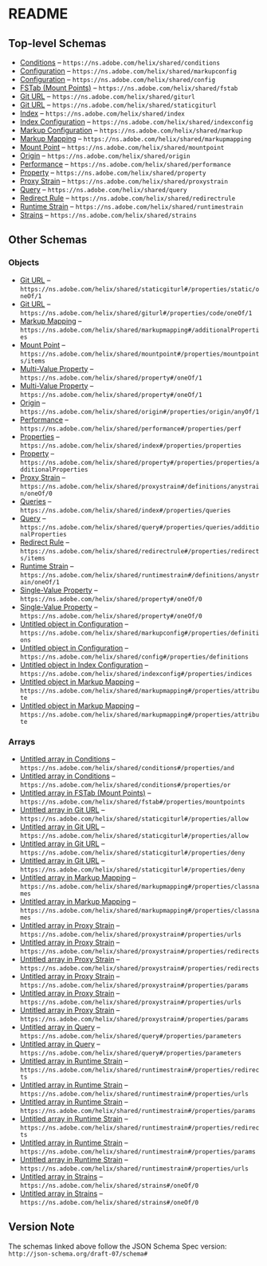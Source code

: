 # README

## Top-level Schemas

-   [Conditions](./conditions.md "A condition expression") – `https://ns.adobe.com/helix/shared/conditions`
-   [Configuration](./markupconfig.md "A Markup Configuration File for Project Helix") – `https://ns.adobe.com/helix/shared/markupconfig`
-   [Configuration](./config.md "A Configuration File for Project Helix") – `https://ns.adobe.com/helix/shared/config`
-   [FSTab (Mount Points)](./fstab.md "Defines a mapping between mount points and source URLs") – `https://ns.adobe.com/helix/shared/fstab`
-   [Git URL](./giturl.md "Representation of the fragments of a Git URL") – `https://ns.adobe.com/helix/shared/giturl`
-   [Git URL](./staticgiturl.md "Representation of the fragments of a Git URL") – `https://ns.adobe.com/helix/shared/staticgiturl`
-   [Index](./index.md) – `https://ns.adobe.com/helix/shared/index`
-   [Index Configuration](./indexconfig.md) – `https://ns.adobe.com/helix/shared/indexconfig`
-   [Markup Configuration](./markup.md "A container for markup mappings") – `https://ns.adobe.com/helix/shared/markup`
-   [Markup Mapping](./markupmapping.md "A markup mapping defines how Helix should generate markup for certain Markdown or DOM patterns") – `https://ns.adobe.com/helix/shared/markupmapping`
-   [Mount Point](./mountpoint.md "Defines the mount point") – `https://ns.adobe.com/helix/shared/mountpoint`
-   [Origin](./origin.md "Representation of a origin host for a proxy strain") – `https://ns.adobe.com/helix/shared/origin`
-   [Performance](./performance.md "Performance testing details") – `https://ns.adobe.com/helix/shared/performance`
-   [Property](./property.md "Each property in the search index is made up of two parts:") – `https://ns.adobe.com/helix/shared/property`
-   [Proxy Strain](./proxystrain.md "A proxy strain is a strain that serves content from another web server, acting as a pure proxy") – `https://ns.adobe.com/helix/shared/proxystrain`
-   [Query](./query.md "A named query that can be run against an index") – `https://ns.adobe.com/helix/shared/query`
-   [Redirect Rule](./redirectrule.md "A strain is a combination of code and content that enables the creation of a digital experience") – `https://ns.adobe.com/helix/shared/redirectrule`
-   [Runtime Strain](./runtimestrain.md "A runtime strain is a combination of code and content that enables the creation of a digital experience") – `https://ns.adobe.com/helix/shared/runtimestrain`
-   [Strains](./strains.md) – `https://ns.adobe.com/helix/shared/strains`

## Other Schemas

### Objects

-   [Git URL](./runtimestrain-properties-static-oneof-git-url.md "Representation of the fragments of a Git URL") – `https://ns.adobe.com/helix/shared/staticgiturl#/properties/static/oneOf/1`
-   [Git URL](./runtimestrain-properties-code-oneof-git-url.md "Representation of the fragments of a Git URL") – `https://ns.adobe.com/helix/shared/giturl#/properties/code/oneOf/1`
-   [Markup Mapping](./markup-markup-mapping.md) – `https://ns.adobe.com/helix/shared/markupmapping#/additionalProperties`
-   [Mount Point](./fstab-properties-mountpoints-mount-point.md "Defines the mount point") – `https://ns.adobe.com/helix/shared/mountpoint#/properties/mountpoints/items`
-   [Multi-Value Property](./property-oneof-multi-value-property.md "The property in an index") – `https://ns.adobe.com/helix/shared/property#/oneOf/1`
-   [Multi-Value Property](./property-oneof-multi-value-property.md "The property in an index") – `https://ns.adobe.com/helix/shared/property#/oneOf/1`
-   [Origin](./proxystrain-properties-origin-anyof-origin.md "Representation of a origin host for a proxy strain") – `https://ns.adobe.com/helix/shared/origin#/properties/origin/anyOf/1`
-   [Performance](./proxystrain-properties-performance.md "Performance testing details") – `https://ns.adobe.com/helix/shared/performance#/properties/perf`
-   [Properties](./index-properties-properties.md "The properties to add to the index") – `https://ns.adobe.com/helix/shared/index#/properties/properties`
-   [Property](./index-properties-properties-property.md) – `https://ns.adobe.com/helix/shared/property#/properties/properties/additionalProperties`
-   [Proxy Strain](./strains-definitions-anystrain-oneof-proxy-strain.md "A strain is a combination of code and content that enables the creation of a digital experience") – `https://ns.adobe.com/helix/shared/proxystrain#/definitions/anystrain/oneOf/0`
-   [Queries](./index-properties-queries.md "Named queries that can be executed against this index") – `https://ns.adobe.com/helix/shared/index#/properties/queries`
-   [Query](./index-properties-queries-query.md "A named query that can be run against an index") – `https://ns.adobe.com/helix/shared/query#/properties/queries/additionalProperties`
-   [Redirect Rule](./proxystrain-properties-redirects-redirect-rule.md "A strain is a combination of code and content that enables the creation of a digital experience") – `https://ns.adobe.com/helix/shared/redirectrule#/properties/redirects/items`
-   [Runtime Strain](./strains-definitions-anystrain-oneof-runtime-strain.md "A runtime strain is a combination of code and content that enables the creation of a digital experience") – `https://ns.adobe.com/helix/shared/runtimestrain#/definitions/anystrain/oneOf/1`
-   [Single-Value Property](./property-oneof-single-value-property.md "The property in an index") – `https://ns.adobe.com/helix/shared/property#/oneOf/0`
-   [Single-Value Property](./property-oneof-single-value-property.md "The property in an index") – `https://ns.adobe.com/helix/shared/property#/oneOf/0`
-   [Untitled object in Configuration](./markupconfig-properties-definitions.md "A container for referencable objects that can be re-used elsewhere in the configuration") – `https://ns.adobe.com/helix/shared/markupconfig#/properties/definitions`
-   [Untitled object in Configuration](./config-properties-definitions.md "A container for referencable objects that can be re-used elsewhere in the configuration") – `https://ns.adobe.com/helix/shared/config#/properties/definitions`
-   [Untitled object in Index Configuration](./indexconfig-properties-indices.md) – `https://ns.adobe.com/helix/shared/indexconfig#/properties/indices`
-   [Untitled object in Markup Mapping](./markupmapping-properties-attribute.md "create new attributes for each key value pair below this property") – `https://ns.adobe.com/helix/shared/markupmapping#/properties/attribute`
-   [Untitled object in Markup Mapping](./markupmapping-properties-attribute.md "create new attributes for each key value pair below this property") – `https://ns.adobe.com/helix/shared/markupmapping#/properties/attribute`

### Arrays

-   [Untitled array in Conditions](./conditions-properties-and.md "All conditions in this list must be met") – `https://ns.adobe.com/helix/shared/conditions#/properties/and`
-   [Untitled array in Conditions](./conditions-properties-or.md "Any conditions in this list must be met") – `https://ns.adobe.com/helix/shared/conditions#/properties/or`
-   [Untitled array in FSTab (Mount Points)](./fstab-properties-mountpoints.md "A list of mount points") – `https://ns.adobe.com/helix/shared/fstab#/properties/mountpoints`
-   [Untitled array in Git URL](./staticgiturl-properties-allow.md "List of white listed paths") – `https://ns.adobe.com/helix/shared/staticgiturl#/properties/allow`
-   [Untitled array in Git URL](./staticgiturl-properties-allow.md "List of white listed paths") – `https://ns.adobe.com/helix/shared/staticgiturl#/properties/allow`
-   [Untitled array in Git URL](./staticgiturl-properties-deny.md "List of white listed paths") – `https://ns.adobe.com/helix/shared/staticgiturl#/properties/deny`
-   [Untitled array in Git URL](./staticgiturl-properties-deny.md "List of white listed paths") – `https://ns.adobe.com/helix/shared/staticgiturl#/properties/deny`
-   [Untitled array in Markup Mapping](./markupmapping-properties-classnames.md "Add the following class names to the class attribute of the generated HTML") – `https://ns.adobe.com/helix/shared/markupmapping#/properties/classnames`
-   [Untitled array in Markup Mapping](./markupmapping-properties-classnames.md "Add the following class names to the class attribute of the generated HTML") – `https://ns.adobe.com/helix/shared/markupmapping#/properties/classnames`
-   [Untitled array in Proxy Strain](./proxystrain-properties-urls.md "List of known URLs for testing this strain") – `https://ns.adobe.com/helix/shared/proxystrain#/properties/urls`
-   [Untitled array in Proxy Strain](./proxystrain-properties-redirects.md "The redirect rules that should be applied to this strain") – `https://ns.adobe.com/helix/shared/proxystrain#/properties/redirects`
-   [Untitled array in Proxy Strain](./proxystrain-properties-redirects.md "The redirect rules that should be applied to this strain") – `https://ns.adobe.com/helix/shared/proxystrain#/properties/redirects`
-   [Untitled array in Proxy Strain](./proxystrain-properties-params.md "A whitelist (using globbing language) of URL parameters") – `https://ns.adobe.com/helix/shared/proxystrain#/properties/params`
-   [Untitled array in Proxy Strain](./proxystrain-properties-urls.md "List of known URLs for testing this strain") – `https://ns.adobe.com/helix/shared/proxystrain#/properties/urls`
-   [Untitled array in Proxy Strain](./proxystrain-properties-params.md "A whitelist (using globbing language) of URL parameters") – `https://ns.adobe.com/helix/shared/proxystrain#/properties/params`
-   [Untitled array in Query](./query-properties-parameters.md "Which URL parameters to accept in the query when served on the web") – `https://ns.adobe.com/helix/shared/query#/properties/parameters`
-   [Untitled array in Query](./query-properties-parameters.md "Which URL parameters to accept in the query when served on the web") – `https://ns.adobe.com/helix/shared/query#/properties/parameters`
-   [Untitled array in Runtime Strain](./runtimestrain-properties-redirects.md "The redirect rules that should be applied to this strain") – `https://ns.adobe.com/helix/shared/runtimestrain#/properties/redirects`
-   [Untitled array in Runtime Strain](./runtimestrain-properties-urls.md "List of known URLs for testing this strain") – `https://ns.adobe.com/helix/shared/runtimestrain#/properties/urls`
-   [Untitled array in Runtime Strain](./runtimestrain-properties-params.md "A whitelist (using globbing language) of URL parameters") – `https://ns.adobe.com/helix/shared/runtimestrain#/properties/params`
-   [Untitled array in Runtime Strain](./runtimestrain-properties-redirects.md "The redirect rules that should be applied to this strain") – `https://ns.adobe.com/helix/shared/runtimestrain#/properties/redirects`
-   [Untitled array in Runtime Strain](./runtimestrain-properties-params.md "A whitelist (using globbing language) of URL parameters") – `https://ns.adobe.com/helix/shared/runtimestrain#/properties/params`
-   [Untitled array in Runtime Strain](./runtimestrain-properties-urls.md "List of known URLs for testing this strain") – `https://ns.adobe.com/helix/shared/runtimestrain#/properties/urls`
-   [Untitled array in Strains](./strains-oneof-0.md "A list of strains") – `https://ns.adobe.com/helix/shared/strains#/oneOf/0`
-   [Untitled array in Strains](./strains-oneof-0.md "A list of strains") – `https://ns.adobe.com/helix/shared/strains#/oneOf/0`

## Version Note

The schemas linked above follow the JSON Schema Spec version: `http://json-schema.org/draft-07/schema#`

